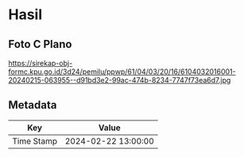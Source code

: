 # Hasil

## Foto C Plano

https://sirekap-obj-formc.kpu.go.id/3d24/pemilu/ppwp/61/04/03/20/16/6104032016001-20240215-063955--d91bd3e2-99ac-474b-8234-7747f73ea6d7.jpg


## Metadata

| Key        | Value               |
| ---------- | ------------------- |
| Time Stamp | 2024-02-22 13:00:00 |



